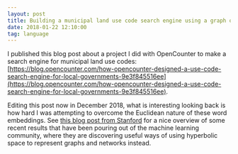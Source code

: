 ```yaml
---
layout: post
title: Building a municipal land use code search engine using a graph of word embeddings
date: 2018-01-22 12:10:00
tag: language
---
```


I published this blog post about a project I did with OpenCounter to make a search engine for municipal land use codes: [https://blog.opencounter.com/how-opencounter-designed-a-use-code-search-engine-for-local-governments-9e3f845516ee](https://blog.opencounter.com/how-opencounter-designed-a-use-code-search-engine-for-local-governments-9e3f845516ee).

Editing this post now in December 2018, what is interesting looking back is how hard I was attempting to overcome the Euclidean nature of these word embeddings. See [this blog post from Stanford](https://dawn.cs.stanford.edu/2018/03/19/hyperbolics/) for a nice overview of some recent results that have been pouring out of the machine learning community, where they are discovering useful ways of using hyperbolic space to represent graphs and networks instead.
